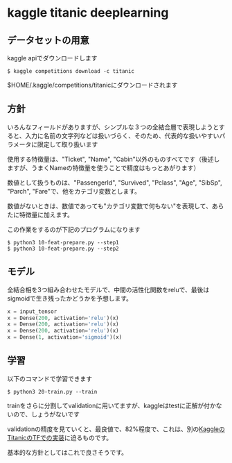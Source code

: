 # kaggle titanic deeplearning

## データセットの用意
kaggle apiでダウンロードします  

```console
$ kaggle competitions download -c titanic
```

$HOME/.kaggle/competitions/titanicにダウンロードされます

## 方針
いろんなフィールドがありますが、シンプルな３つの全結合層で表現しようとすると、入力に名前の文字列などは扱いづらく、そのため、代表的な扱いやすいパラメータに限定して取り扱います  

使用する特徴量は、"Ticket", "Name", "Cabin"以外のものすべてです（後述しますが、うまくNameの特徴量を使うことで精度はもっとあがります）  

数値として扱うものは、"PassengerId", "Survived", "Pclass", "Age", "SibSp", "Parch", "Fare"で、他をカテゴリ変数とします。  

数値がないときは、数値であっても"カテゴリ変数で何もない"を表現して、あらたに特徴量に加えます。  

この作業をするのが下記のプログラムになります  
```console
$ python3 10-feat-prepare.py --step1
$ python3 10-feat-prepare.py --step2
```

## モデル
全結合相を3つ組み合わせたモデルで、中間の活性化関数をreluで、最後はsigmoidで生き残ったかどうかを予想します。　　　

```python
x = input_tensor
x = Dense(200, activation='relu')(x)
x = Dense(200, activation='relu')(x)
x = Dense(200, activation='relu')(x)
x = Dense(1, activation='sigmoid')(x)
```

## 学習
以下のコマンドで学習できます  
```console
$ python3 20-train.py --train
```
trainをさらに分割してvalidationに用いてますが、kaggleはtestに正解が付かないので、しょうがないです  

validationの精度を見ていくと、最良値で、82%程度で、これは、別の[KaggleのTitanicのTFでの実装](https://www.kaggle.com/linxinzhe/tensorflow-deep-learning-to-solve-titanic)に迫るものです。  

基本的な方針としてはこれで良さそうです。  

